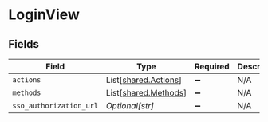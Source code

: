 # LoginView


## Fields

| Field                                                  | Type                                                   | Required                                               | Description                                            |
| ------------------------------------------------------ | ------------------------------------------------------ | ------------------------------------------------------ | ------------------------------------------------------ |
| `actions`                                              | List[[shared.Actions](../../models/shared/actions.md)] | :heavy_minus_sign:                                     | N/A                                                    |
| `methods`                                              | List[[shared.Methods](../../models/shared/methods.md)] | :heavy_minus_sign:                                     | N/A                                                    |
| `sso_authorization_url`                                | *Optional[str]*                                        | :heavy_minus_sign:                                     | N/A                                                    |